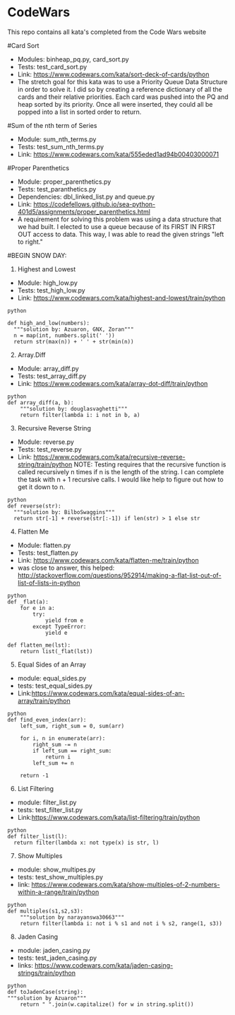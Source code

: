 # CodeWars

This repo contains all kata's completed from the Code Wars website


#Card Sort
 - Modules: binheap_pq.py, card_sort.py
 - Tests: test_card_sort.py
 - Link: https://www.codewars.com/kata/sort-deck-of-cards/python
 - The stretch goal for this kata was to use a Priority Queue Data Structure in order to solve it.  I did so by creating a reference dictionary of all the cards and their relative priorities.  Each card was pushed into the PQ and heap sorted by its priority.  Once all were inserted, they could all be popped into a list in sorted order to return.

#Sum of the nth term of Series
 - Module: sum_nth_terms.py
 - Tests: test_sum_nth_terms.py
 - Link: https://www.codewars.com/kata/555eded1ad94b00403000071

#Proper Parenthetics
 - Module: proper_parenthetics.py
 - Tests: test_paranthetics.py
 - Dependencies: dbl_linked_list.py and queue.py
 - Link: https://codefellows.github.io/sea-python-401d5/assignments/proper_parenthetics.html
 - A requirement for solving this problem was using a data structure that we had built.  I elected to use a queue because of its FIRST IN FIRST OUT access to data.  This way, I was able to read the given strings "left to right."
 

#BEGIN SNOW DAY:

1. Highest and Lowest
  - Module: high_low.py
  - Tests: test_high_low.py
  - Link: https://www.codewars.com/kata/highest-and-lowest/train/python

```
python

def high_and_low(numbers):
  """solution by: Azuaron, GNX, Zoran"""
  n = map(int, numbers.split(' '))
  return str(max(n)) + ' ' + str(min(n))
```

2. Array.Diff
  - Module: array_diff.py
  - Tests: test_array_diff.py
  - Link: https://www.codewars.com/kata/array-dot-diff/train/python

```
python
def array_diff(a, b):
    """solution by: douglasvaghetti"""
    return filter(lambda i: i not in b, a)
```

3. Recursive Reverse String
  - Module: reverse.py
  - Tests: test_reverse.py
  - Link: https://www.codewars.com/kata/recursive-reverse-string/train/python
NOTE: Testing requires that the recursive function is called recursively n times if n
is the length of the string.  I can complete the task with n + 1 recursive calls.
I would like help to figure out how to get it down to n.

```
python
def reverse(str):
  """solution by: BilboSwaggins"""
  return str[-1] + reverse(str[:-1]) if len(str) > 1 else str
```

4. Flatten Me
  - Module: flatten.py
  - Tests: test_flatten.py
  - Link: https://www.codewars.com/kata/flatten-me/train/python
  - was close to answer, this helped:
http://stackoverflow.com/questions/952914/making-a-flat-list-out-of-list-of-lists-in-python

```
python
def _flat(a):
    for e in a:
        try:
            yield from e
        except TypeError:
            yield e

def flatten_me(lst):
    return list(_flat(lst))
```

5. Equal Sides of an Array
  - module: equal_sides.py
  - tests: test_equal_sides.py
  - Link:https://www.codewars.com/kata/equal-sides-of-an-array/train/python
```
python
def find_even_index(arr):
    left_sum, right_sum = 0, sum(arr)

    for i, n in enumerate(arr):
        right_sum -= n
        if left_sum == right_sum:
            return i
        left_sum += n

    return -1
```

6. List Filtering
  - module: filter_list.py
  - tests: test_filter_list.py
  - Link:https://www.codewars.com/kata/list-filtering/train/python
```
python
def filter_list(l):
  return filter(lambda x: not type(x) is str, l)
```

7. Show Multiples
  - module: show_multipes.py
  - tests: test_show_multiples.py
  - link: https://www.codewars.com/kata/show-multiples-of-2-numbers-within-a-range/train/python
```
python
def multiples(s1,s2,s3):
    """solution by narayanswa30663"""
    return filter(lambda i: not i % s1 and not i % s2, range(1, s3))
```

8. Jaden Casing
  - module: jaden_casing.py
  - tests: test_jaden_casing.py
  - links: https://www.codewars.com/kata/jaden-casing-strings/train/python

```
python
def toJadenCase(string):        
"""solution by Azuaron"""
    return " ".join(w.capitalize() for w in string.split())
```
